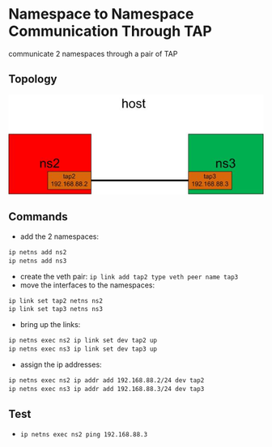 # Namespace to Namespace Communication Through TAP
communicate 2 namespaces through a pair of TAP

## Topology
![communicate 2 namespaces through a VETH](ns-ns-veth.jpg)

## Commands
- add the 2 namespaces:
```bash
ip netns add ns2
ip netns add ns3
```
- create the veth pair: `ip link add tap2 type veth peer name tap3`
- move the interfaces to the namespaces:
```bash
ip link set tap2 netns ns2
ip link set tap3 netns ns3
```
- bring up the links:
```bash
ip netns exec ns2 ip link set dev tap2 up
ip netns exec ns3 ip link set dev tap3 up
```
- assign the ip addresses:
```bash
ip netns exec ns2 ip addr add 192.168.88.2/24 dev tap2
ip netns exec ns3 ip addr add 192.168.88.3/24 dev tap3
```

## Test
- `ip netns exec ns2 ping 192.168.88.3`